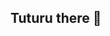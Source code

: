 ## Tuturu there 👋

  
<!--
**wi1sp/wi1sp** is a ✨ _special_ ✨ repository because its `README.md` (this file) appears on your GitHub profile.

Here are some ideas to get you started:
- 🔭 I’m currently working on what 🌱 I’m currently learning
- 🌱 I’m currently learning that 👯 I’m looking to collaborate
- 👯 I’m looking to collaborate on that you can 💬 Ask me about
- 🤔 I’m looking for help with recursive dependency
- 💬 Ask me about that 🔭 I’m currently working on
- 📫 How to reach me: ...
- 😄 Pronouns: ...
- ⚡ Fun fact: ...
-->
